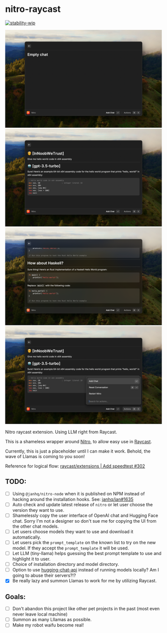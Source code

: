 # nitro-raycast

[![stability-wip](https://img.shields.io/badge/stability-wip-lightgrey.svg)](https://github.com/mkenney/software-guides/blob/master/STABILITY-BADGES.md#work-in-progress)

![Screenshot 1](docs/static/img/01-nitro-raycast-empty-chat.png)
![Screenshot 2](docs/static/img/02-nitro-raycast-agents.png)
![Screenshot 3](docs/static/img/03-nitro-raycast-chat.png)
![Screenshot 4](docs/static/img/04-nitro-raycast-action-panel.png)

Nitro raycast extension. Using LLM right from Raycast.

This is a shameless wrapper around [Nitro](https://github.com/janhq/nitro), to allow easy use in [Raycast](https://www.raycast.com/).

Currently, this is just a placeholder until I can make it work. Behold, the wave of Llamas is coming to you soon!

Reference for logical flow: [raycast/extensions | Add speedtest #302](https://github.com/raycast/extensions/pull/302)

## TODO:

- [ ] Using `@janhq/nitro-node` when it is published on NPM instead of hacking around the installation hooks. See: [janhq/jan#1635](https://github.com/janhq/jan/issues/1635)
- [ ] Auto check and update latest release of `nitro` or let user choose the version they want to use.
- [ ] Shamelessly copy the user interface of OpenAI chat and Hugging Face chat. Sorry I'm not a designer so don't sue me for copying the UI from the other chat models.
- [ ] Let users choose models they want to use and download it automatically.
- [ ] Let users pick the `prompt_template` on the known list to try on the new model. If they accept the `prompt_template` it will be used.
- [ ] Let LLM (tiny-llama) helps guessing the best prompt template to use and highlight it to user.
- [ ] Choice of installation directory and model directory.
- [ ] Option to use [hugging-chat-api](https://github.com/Soulter/hugging-chat-api) instead of running models locally? Am I going to abuse their servers?!?
- [x] Be really lazy and summon Llamas to work for me by utilizing Raycast.

## Goals:

- [ ] Don't abandon this project like other pet projects in the past (most even never leave local machine)
- [ ] Summon as many Lllamas as possible.
- [ ] Make my robot waifu become real!